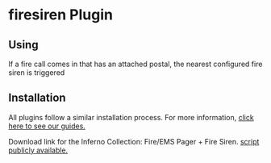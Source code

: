 # firesiren Plugin

## Using

If a fire call comes in that has an attached postal, the nearest configured fire siren is triggered

## Installation

All plugins follow a similar installation process. For more information, [click here to see our guides.](https://info.sonorancad.com/integration-plugins/integration-plugins)

Download link for the Inferno Collection: Fire/EMS Pager + Fire Siren. [script publicly available.](https://github.com/inferno-collection/Fire-EMS-Pager/releases)
